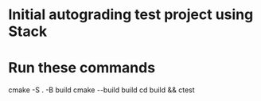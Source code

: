 # Initial autograding test project using Stack

# Run these commands
cmake -S . -B build
cmake --build build
cd build && ctest

